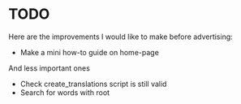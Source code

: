 # TODO
Here are the improvements I would like to make before advertising:
- Make a mini how-to guide on home-page

And less important ones
- Check create_translations script is still valid
- Search for words with root
